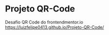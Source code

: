 # Projeto QR-Code
 Desafio QR Code do frontendmentor.io
https://luizfelipe0413.github.io/Projeto-QR-Code/
